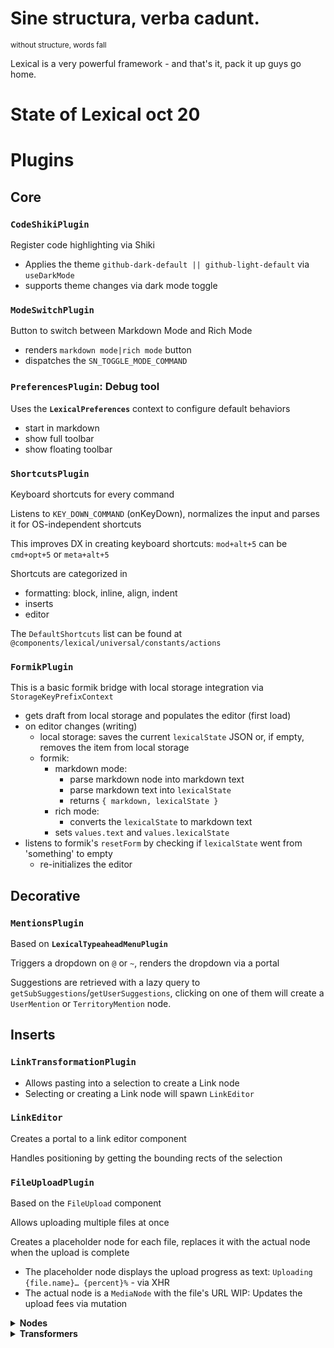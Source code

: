# Sine structura, verba cadunt.
<sup>without structure, words fall</sup>

Lexical is a very powerful framework - and that's it, pack it up guys go home.

# State of Lexical oct 20

# Plugins
## Core

### **`CodeShikiPlugin`**

Register code highlighting via Shiki
- Applies the theme `github-dark-default || github-light-default` via `useDarkMode`
- supports theme changes via dark mode toggle

### **`ModeSwitchPlugin`**

Button to switch between Markdown Mode and Rich Mode
- renders `markdown mode|rich mode` button
- dispatches the `SN_TOGGLE_MODE_COMMAND`

### **`PreferencesPlugin`**: Debug tool

Uses the **`LexicalPreferences`** context to configure default behaviors
- start in markdown
- show full toolbar
- show floating toolbar

### **`ShortcutsPlugin`**

Keyboard shortcuts for every command

Listens to `KEY_DOWN_COMMAND` (onKeyDown), normalizes the input and parses it for OS-independent shortcuts

This improves DX in creating keyboard shortcuts: `mod+alt+5` can be `cmd+opt+5` or `meta+alt+5`

Shortcuts are categorized in
- formatting: block, inline, align, indent
- inserts
- editor

The `DefaultShortcuts` list can be found at `@components/lexical/universal/constants/actions`

### **`FormikPlugin`**

This is a basic formik bridge with local storage integration via `StorageKeyPrefixContext`
- gets draft from local storage and populates the editor (first load)
- on editor changes (writing)
  - local storage: saves the current `lexicalState` JSON or, if empty, removes the item from local storage
  - formik:
    - markdown mode:
      - parse markdown node into markdown text
      - parse markdown text into `lexicalState`
      - returns `{ markdown, lexicalState }`
    - rich mode:
      - converts the `lexicalState` to markdown text
    - sets `values.text` and `values.lexicalState`
- listens to formik's `resetForm` by checking if `lexicalState` went from 'something' to empty
  - re-initializes the editor


## Decorative

### **`MentionsPlugin`**

Based on **`LexicalTypeaheadMenuPlugin`**

Triggers a dropdown on `@` or `~`, renders the dropdown via a portal

Suggestions are retrieved with a lazy query to `getSubSuggestions`/`getUserSuggestions`, clicking on one of them will create a `UserMention` or `TerritoryMention` node.

## Inserts

### **`LinkTransformationPlugin`**

- Allows pasting into a selection to create a Link node
- Selecting or creating a Link node will spawn `LinkEditor`

### **`LinkEditor`**

Creates a portal to a link editor component

Handles positioning by getting the bounding rects of the selection

### **`FileUploadPlugin`**

Based on the `FileUpload` component

Allows uploading multiple files at once

Creates a placeholder node for each file, replaces it with the actual node when the upload is complete

- The placeholder node displays the upload progress as text: `Uploading {file.name}… {percent}%` - via XHR
- The actual node is a `MediaNode` with the file's URL
WIP: Updates the upload fees via mutation

<details>
<summary><b>Nodes</b></summary>

## **Core**

### **`MarkdownNode`**

The basis of Markdown Mode
- Special code node with language set to `markdown`
  - cannot be removed if not from the toggle (via `bypassProtection()`)

## Content

### **Embeds**

- **`EmbedNode`**: creates a `provider` embed, recognizes an embed 
- every embed has a `placeholderNode` for HTML that mimicks loading 

### **Media**

- **`MediaNode`**: supports captions and resizing
- **`MediaResizer`**: resizing interface for images, sets the node's dimensions
  - TODO: took from lexical and the dimensions erroneously clamp to a `max-width` of `100px`, should be fixed before release
- **`MediaComponent`**: enables captions and resizing, uses `MediaOrLink` for carousel and link fallbacks
  - receives and handles `imgproxyUrls`, `rel`, `outlawed` via `useLexicalItemContext`

## Decorative

### **Mentions**

- **`UserMention`**: decorated via `UserPopover`
- **`TerritoryMention`**: decorate via `SubPopover`

Both works the same way: get the mention, create a link.
Could be merged into a single node but they're separated for DX reasons.

## Formatting

### **Math**

- **`MathNode`**: exports HTML with KaTeX, renders KaTeX via `MathComponent`
- **`MathComponent`**: Renders KaTeX with a given `math` string, with double click it spawns `MathEditor` that renders a dedicated `textarea` for plain text math edits.

**Spoiler**: based on `Container`, `Details` and `Summary`, should be merged into **SpoilerNode**
- Provides inline and full spoiler containers

</details>

<details>
<summary><b>Transformers</b></summary>
Transformers are used to convert between Lexical nodes and Markdown.

## Content
### **`MEDIA_OR_LINK`** or autolink

From Markdown:
- Regex: `URL_REGEXP (https://example.com)`
- Replace: checks if the bare url is embed/media/link and creates the appropriate node

From Lexical:
- Export: converts the embed/media/link node to a plain link `https://example.com`, proper markdown link `[text](url)` or media `![alt text](url)`

### **`MEDIA`**

From Markdown:
- Regex: `![](src ?"caption"?)`
- Replace: creates a `MediaNode` with caption if `![](src "caption")`

From Lexical:
- Export: converts the `MediaNode` to a proper markdown image `![alt text](url)`

QUIRK: Doesn't retain the resized dimensions of the image.

## Decorative

### **`LINK`**

Extends the default `LINK` transformer

From Markdown:
- Regex: `[](url)`
- Replace: creates a `LinkNode` with url `(url)`, and appends a text node `[text]` to it

From Lexical:
- Export: converts the `LinkNode` to the equivalent `[text](url "title")`

### **`USER_MENTIONS/TERRITORY_MENTIONS`**

From Markdown:
- Regex: `@user/~sub`
- Replace: creates a `UserMention`/`TerritoryMention` node

From Lexical:
- Export: converts the `UserMention`/`TerritoryMention` node to `@user/~sub`

## Formatting

### **`ALIGN`**

From Markdown:
- Regex: `<div align="left|center|right|justify|start">text</div>`
- Replace: creates a paragraph node with `formatType` `left|center|...`

From Lexical:
- Export: gets the `formatType` of the paragraph and transforms it into e.g. `<div align="left">text</div>`

### **`MATH`**

From Markdown:
- Regex: `$2+2=5$`
- Replace: creates a Math node

From Lexical:
- Export: if inline `$2+2=5$`, else `$$\n2+2=5\n$$`

## Misc

### **`HR`**: deprecated but still there

### **`TABLES`**
WIP, barely working

</details>


